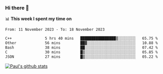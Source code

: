 ### Hi there 👋

📊 **This week I spent my time on**
<!--START_SECTION:waka-->

```txt
From: 11 November 2023 - To: 18 November 2023

C++               5 hrs 40 mins   ████████████████▒░░░░░░░░   65.75 %
Other             56 mins         ██▓░░░░░░░░░░░░░░░░░░░░░░   10.88 %
Bash              38 mins         ██░░░░░░░░░░░░░░░░░░░░░░░   07.42 %
C                 30 mins         █▒░░░░░░░░░░░░░░░░░░░░░░░   05.85 %
JSON              27 mins         █▒░░░░░░░░░░░░░░░░░░░░░░░   05.22 %
```

<!--END_SECTION:waka-->


[![Paul's github stats](https://github-readme-stats.vercel.app/api?username=mickeyouyou&theme=dracula&show_icons=true)](https://github.com/anuraghazra/github-readme-stats)
